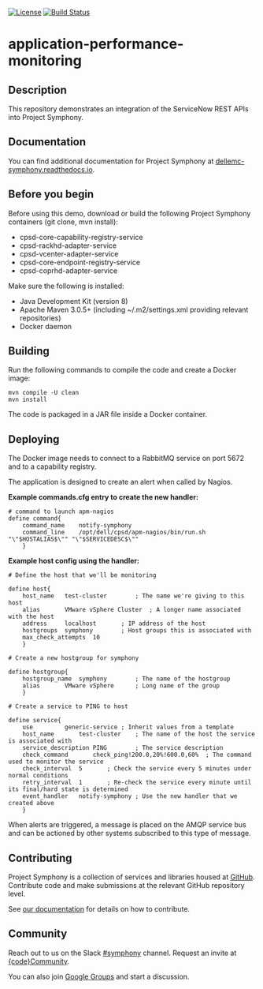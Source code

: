 [![License](https://img.shields.io/badge/License-EPL%201.0-red.svg)](https://opensource.org/licenses/EPL-1.0)
[![Build Status](https://travis-ci.org/dellemc-symphony/application-performance-monitoring.svg?branch=master)](https://travis-ci.org/dellemc-symphony/application-performance-monitoring)
# application-performance-monitoring
## Description
This repository demonstrates an integration of the ServiceNow REST APIs into Project Symphony.
## Documentation
You can find additional documentation for Project Symphony at [dellemc-symphony.readthedocs.io][documentation].

## Before you begin
Before using this demo, download or build the following Project Symphony containers (git clone, mvn install):
 
* cpsd-core-capability-registry-service
* cpsd-rackhd-adapter-service
* cpsd-vcenter-adapter-service
* cpsd-core-endpoint-registry-service
* cpsd-coprhd-adapter-service  

Make sure the following is installed:
* Java Development Kit (version 8)
* Apache Maven 3.0.5+ (including ~/.m2/settings.xml providing relevant repositories)
* Docker daemon

## Building
Run the following commands to compile the code and create a Docker image:
  
```
mvn compile -U clean  
mvn install
```  

The code is packaged in a JAR file inside a Docker container.

## Deploying
The Docker image needs to connect to a RabbitMQ service on port 5672 and to a capability registry.

The application is designed to create an alert when called by Nagios.

**Example commands.cfg entry to create the new handler:**

```
# command to launch apm-nagios
define command{
	command_name	notify-symphony
	command_line	/opt/dell/cpsd/apm-nagios/bin/run.sh "\"$HOSTALIAS$\"" "\"$SERVICEDESC$\""
	}
```

**Example host config using the handler:**

```
# Define the host that we'll be monitoring

define host{
	host_name	test-cluster		; The name we're giving to this host
	alias		VMware vSphere Cluster	; A longer name associated with the host
	address		localhost		; IP address of the host
	hostgroups	symphony		; Host groups this is associated with
	max_check_attempts	10
	}

# Create a new hostgroup for symphony

define hostgroup{
	hostgroup_name	symphony		; The name of the hostgroup
	alias		VMware vSphere		; Long name of the group
	}

# Create a service to PING to host

define service{
	use			generic-service	; Inherit values from a template
	host_name		test-cluster	; The name of the host the service is associated with
	service_description	PING		; The service description
	check_command		check_ping!200.0,20%!600.0,60%	; The command used to monitor the service
	check_interval	5		; Check the service every 5 minutes under normal conditions
	retry_interval	1		; Re-check the service every minute until its final/hard state is determined
	event_handler	notify-symphony	; Use the new handler that we created above
	}
```

When alerts are triggered, a message is placed on the AMQP service bus and can be actioned by other systems subscribed to this type of message.

## Contributing
Project Symphony is a collection of services and libraries housed at [GitHub][github].
Contribute code and make submissions at the relevant GitHub repository level.

See [our documentation][contributing] for details on how to contribute.
## Community
Reach out to us on the Slack [#symphony][slack] channel. Request an invite at [{code}Community][codecommunity].

You can also join [Google Groups][googlegroups] and start a discussion.


[slack]: https://codecommunity.slack.com/messages/symphony
[googlegroups]: https://groups.google.com/forum/#!forum/dellemc-symphony
[codecommunity]: http://community.codedellemc.com/
[contributing]: http://dellemc-symphony.readthedocs.io/en/latest/contributingtosymphony.html
[github]: https://github.com/dellemc-symphony
[documentation]: https://dellemc-symphony.readthedocs.io/en/latest/
